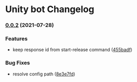 # Unity bot Changelog


### [0.0.2](https://github.com/SurionA/unity-bot/compare/0.0.1...0.0.2) (2021-07-28)


### Features

* keep response id from start-release command ([455badf](https://github.com/SurionA/unity-bot/commit/455badf2a2b9a53734908c46ee080ff3f1928d6c))


### Bug Fixes

* resolve config path ([8e3e7fd](https://github.com/SurionA/unity-bot/commit/8e3e7fd00f33bddc1ad9ef9b27890616795eb9b5))
